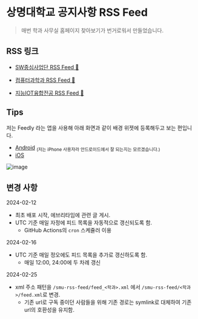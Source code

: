 # 상명대학교 공지사항 RSS Feed

> 매번 학과 사무실 홈페이지 찾아보기가 번거로워서 만들었습니다.

## RSS 링크

* [SW중심사업단 RSS Feed 🔗](https://hepheir.github.io/smu-rss-feed/feed_cs.xml)

* [컴퓨터과학과 RSS Feed 🔗](https://hepheir.github.io/smu-rss-feed/feed_cs.xml)

* [지능IOT융합전공 RSS Feed 🔗](https://hepheir.github.io/smu-rss-feed/feed_cs.xml)

## Tips

저는 Feedly 라는 앱을 사용해 아래 화면과 같이 배경 위젯에 등록해두고 보는 편입니다.

* [Android](https://play.google.com/store/apps/details?id=com.devhd.feedly) <sub>(저는 iPhone 사용자라 안드로이드에서 잘 되는지는 모르겠습니다.)</sub>
* [iOS](https://apps.apple.com/kr/app/feedly-smart-news-reader/id396069556)

![image](https://github.com/hepheir/smu-rss-feed/assets/19310326/3a63bd0e-8f15-40fb-869b-5e498a702fa8)

## 변경 사항

2024-02-12

- 최초 배포 시작, 에브리타임에 관련 글 게시.
- UTC 기준 매일 자정에 피드 목록을 자동적으로 갱신되도록 함.
    - GitHub Actions의 `cron` 스케쥴러 이용

2024-02-16
- UTC 기준 매일 정오에도 피드 목록을 추가로 갱신하도록 함.
    - 매일 12:00, 24:00에 두 차례 갱신

2024-02-25

- xml 주소 패턴을 `/smu-rss-feed/feed_<학과>.xml` 에서 `/smu-rss-feed/<학과>/feed.xml`로 변경.
    - 기존 url로 구독 중이던 사람들을 위해 기존 경로는 symlink로 대체하여 기존 url의 호환성을 유지함.
